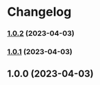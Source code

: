 # Changelog

### [1.0.2](https://github.com/toyokumo/fos-router/compare/v1.0.1...v1.0.2) (2023-04-03)

### [1.0.1](https://github.com/toyokumo/fos-router/compare/v1.0.0...v1.0.1) (2023-04-03)

## 1.0.0 (2023-04-03)
